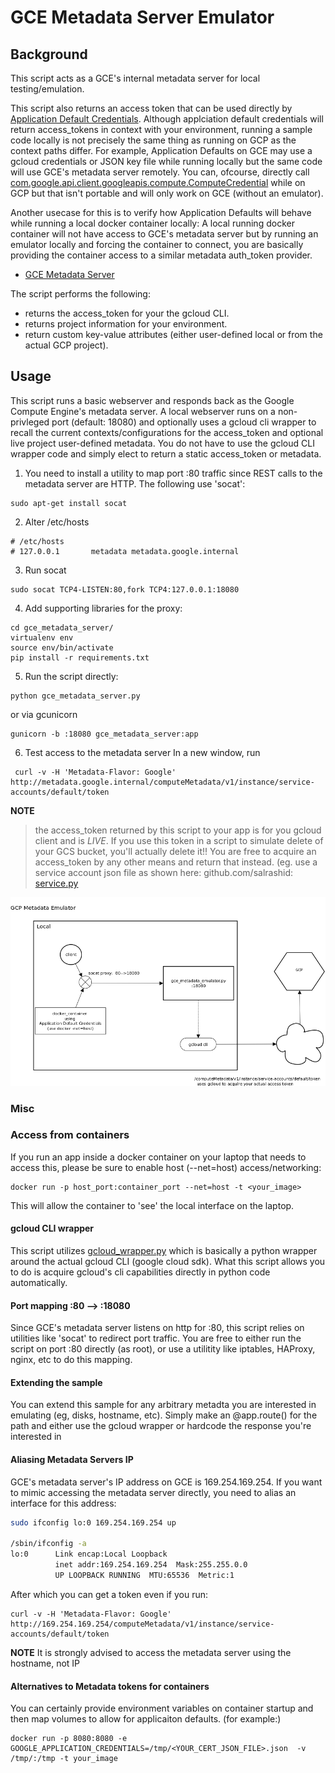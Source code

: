 
# GCE Metadata Server Emulator


## Background
 This script acts as a GCE's internal metadata server for local testing/emulation.

 This script also returns an access token that can be used directly by [Application Default Credentials](https://developers.google.com/identity/protocols/application-default-credentials).  Although applciation default credentials will return access_tokens in context with your environment, running a sample code locally is not precisely the same thing as running on GCP as the context paths differ.  For example, Application Defaults on GCE may use a gcloud credentials or JSON key file while running locally but the same code will use GCE's metadata server remotely.  You can, ofcourse, directly call [com.google.api.client.googleapis.compute.ComputeCredential](https://developers.google.com/api-client-library/java/google-api-java-client/reference/1.20.0/com/google/api/client/googleapis/compute/ComputeCredential) while on GCP but that isn't portable and will only work on GCE (without an emulator).

 Another usecase for this is to verify how Application Defaults will behave while running a local docker container locally: A local running docker container will not have access to GCE's metadata server but by running an emulator locally and forcing the container to connect, you are basically providing the container access to a similar metadata auth_token provider. 

* [GCE Metadata Server](https://cloud.google.com/compute/docs/storing-retrieving-metadata)


 The script performs the following:
 
   *  returns the access_token for your the gcloud CLI.
   *  returns project information for your environment.
   *  return custom key-value attributes (either user-defined local or from the actual GCP project).

## Usage

This script runs a basic webserver and responds back as the Google Compute Engine's metadata server.  A local webserver
runs on a non-privleged port (default: 18080) and optionally uses a gcloud cli wrapper to recall the current contexts/configurations for the access_token 
and optional live project user-defined metadata.  You do not have to use the gcloud CLI wrapper code and simply elect to return a static access_token or metadata.


1. You need to install a utility to map port :80 traffic since REST calls to the metadata server are HTTP.  The following use 'socat':
```
sudo apt-get install socat
```

2. Alter /etc/hosts
```
# /etc/hosts
# 127.0.0.1       metadata metadata.google.internal
```

3. Run socat
```
sudo socat TCP4-LISTEN:80,fork TCP4:127.0.0.1:18080
```

4. Add supporting libraries for the proxy:
```
cd gce_metadata_server/
virtualenv env
source env/bin/activate
pip install -r requirements.txt
```

5. Run the script
directly:
```
python gce_metadata_server.py
```
or via gcunicorn
```
gunicorn -b :18080 gce_metadata_server:app
```

6. Test access to the metadata server
In a new window, run
```
 curl -v -H 'Metadata-Flavor: Google' http://metadata.google.internal/computeMetadata/v1/instance/service-accounts/default/token
```
 **NOTE** 
 > the access_token returned by this script to your app is for you gcloud client and is *LIVE*.
 > If you use this token in a script to simulate delete of your GCS bucket, you'll actually delete it!! 
 > You are free to acquire an access_token by any other means and return that instead.
 > (eg. use a service account json file as shown here:
 >    github.com/salrashid: [service.py](https://github.com/salrashid123/gcpsamples/blob/master/auth/service/pyapp/service.py)  


![Meta Proxy](images/metadata_proxy.png)


### Misc

### Access from containers
If you run an app inside a docker container on your laptop that needs to access this, please be sure to enable 
host (--net=host) access/networking:
```
docker run -p host_port:container_port --net=host -t <your_image> 
```
This will allow the container to 'see' the local interface on the laptop.

#### gcloud CLI wrapper
This script utilizes [gcloud_wrapper.py](gcloud_wrapper.py) which is basically a python wrapper around the actual gcloud CLI (google cloud sdk).
What this script allows you to do is acquire gcloud's cli capabilities directly in python code automatically.

#### Port mapping :80 --> :18080
Since GCE's metadata server listens on http for :80, this script relies on utilities like 'socat' to redirect port traffic.
You are free to either run the script on port :80 directly (as root), or use a utilitity like iptables, HAProxy, nginx, etc to do this mapping.

#### Extending the sample
You can extend this sample for any arbitrary metadta you are interested in emulating (eg, disks, hostname, etc).
Simply make an @app.route()  for the path and either use the gcloud wrapper or hardcode the response you're interested in

#### Aliasing Metadata Servers IP
GCE's metadata server's IP address on GCE is 169.254.169.254.  If you want to mimic accessing the metadata server directly, you need to 
alias an interface for this address:

```bash
sudo ifconfig lo:0 169.254.169.254 up

/sbin/ifconfig -a
lo:0      Link encap:Local Loopback  
          inet addr:169.254.169.254  Mask:255.255.0.0
          UP LOOPBACK RUNNING  MTU:65536  Metric:1
```
After which you can get a token even if you run:
```
curl -v -H 'Metadata-Flavor: Google' http://169.254.169.254/computeMetadata/v1/instance/service-accounts/default/token
```

**NOTE**  It is strongly advised to access the metadata server using the hostname, not IP

#### Alternatives to Metadata tokens for containers

You can certainly provide environment variables on container startup and then map volumes to allow for applicaiton defaults.  (for example:)

 ```
docker run -p 8080:8080 -e GOOGLE_APPLICATION_CREDENTIALS=/tmp/<YOUR_CERT_JSON_FILE>.json  -v  /tmp/:/tmp -t your_image
 ```
